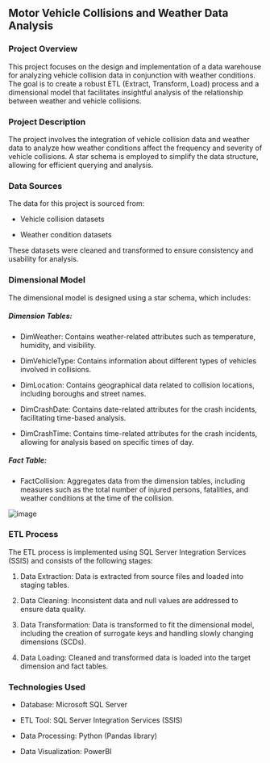 ## Motor Vehicle Collisions and Weather Data Analysis

### Project Overview

This project focuses on the design and implementation of a data warehouse for analyzing vehicle collision data in conjunction with weather conditions. The goal is to create a robust ETL (Extract, Transform, Load) process and a dimensional model that facilitates insightful analysis of the relationship between weather and vehicle collisions.

### Project Description

The project involves the integration of vehicle collision data and weather data to analyze how weather conditions affect the frequency and severity of vehicle collisions. A star schema is employed to simplify the data structure, allowing for efficient querying and analysis.

### Data Sources

The data for this project is sourced from:

- Vehicle collision datasets

- Weather condition datasets

These datasets were cleaned and transformed to ensure consistency and usability for analysis.

### Dimensional Model
The dimensional model is designed using a star schema, which includes:

##### Dimension Tables:

- DimWeather: Contains weather-related attributes such as temperature, humidity, and visibility.

- DimVehicleType: Contains information about different types of vehicles involved in collisions.

- DimLocation: Contains geographical data related to collision locations, including boroughs and street names.

- DimCrashDate: Contains date-related attributes for the crash incidents, facilitating time-based analysis.

- DimCrashTime: Contains time-related attributes for the crash incidents, allowing for analysis based on specific times of day.

##### Fact Table:

- FactCollision: Aggregates data from the dimension tables, including measures such as the total number of injured persons, fatalities, and weather conditions at the time of the collision.
  
![image](https://github.com/user-attachments/assets/3154d3b5-54fd-424f-af69-6184ef289cfe)

### ETL Process

The ETL process is implemented using SQL Server Integration Services (SSIS) and consists of the following stages:

1. Data Extraction: Data is extracted from source files and loaded into staging tables.

2. Data Cleaning: Inconsistent data and null values are addressed to ensure data quality.

3. Data Transformation: Data is transformed to fit the dimensional model, including the creation of surrogate keys and handling slowly changing dimensions (SCDs).

4. Data Loading: Cleaned and transformed data is loaded into the target dimension and fact tables.

### Technologies Used

- Database: Microsoft SQL Server

- ETL Tool: SQL Server Integration Services (SSIS)

- Data Processing: Python (Pandas library)

- Data Visualization: PowerBI
